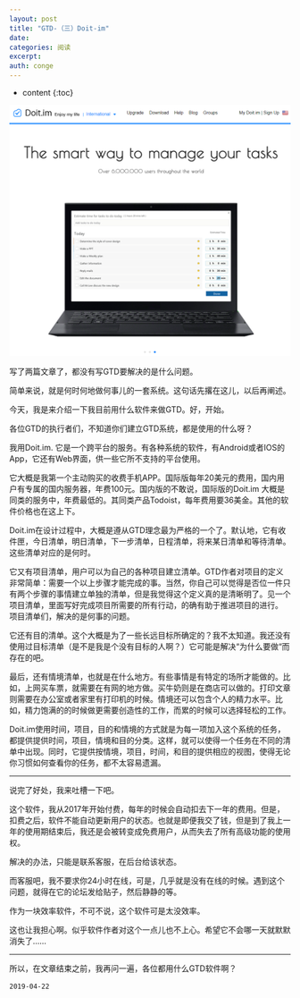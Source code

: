 ```yaml
---
layout: post
title: "GTD-（三）Doit-im"
date:
categories: 阅读
excerpt:
auth: conge
---
```

* content
{:toc}

![ ](/assets/images/阅读/118382-8c4b2871ed4b639a.png)

写了两篇文章了，都没有写GTD要解决的是什么问题。

简单来说，就是何时何地做何事儿的一套系统。这句话先撂在这儿，以后再阐述。

今天，我是来介绍一下我目前用什么软件来做GTD。好，开始。

各位GTD的执行者们，不知道你们建立GTD系统，都是使用的什么呀？

我用Doit.im. 它是一个跨平台的服务。有各种系统的软件，有Android或者IOS的App，它还有Web界面，供一些它所不支持的平台使用。

它大概是我第一个主动购买的收费手机APP。国际版每年20美元的费用，国内用户有专属的国内服务器，年费100元。国内版的不敢说，国际版的Doit.im 大概是同类的服务中，年费最低的。其同类产品Todoist，每年费用要36美金。其他的软件价格也在这上下。 

Doit.im在设计过程中，大概是遵从GTD理念最为严格的一个了。默认地，它有收件匣，今日清单，明日清单，下一步清单，日程清单，将来某日清单和等待清单。这些清单对应的是何时。

它又有项目清单，用户可以为自己的各种项目建立清单。GTD作者对项目的定义非常简单：需要一个以上步骤才能完成的事。当然，你自己可以觉得是否位一件只有两个步骤的事情建立单独的清单，但是我觉得这个定义真的是清晰明了。见一个项目清单，里面写好完成项目所需要的所有行动，的确有助于推进项目的进行。 项目清单们，解决的是何事的问题。

它还有目的清单。这个大概是为了一些长远目标所确定的？我不太知道。我还没有使用过目标清单（是不是我是个没有目标的人啊？）它可能是解决“为什么要做“而存在的吧。

最后，还有情境清单，也就是在什么地方。有些事情是有特定的场所才能做的。比如，上网买车票，就需要在有网的地方做。买牛奶则是在商店可以做的。打印文章则需要在办公室或者家里有打印机的时候。情境还可以包含个人的精力水平。比如，精力饱满的的时候做更需要创造性的工作，而累的时候可以选择轻松的工作。

Doit.im使用时间，项目，目的和情境的方式就是为每一项加入这个系统的任务，都提供提供时间，项目，情境和目的分类。这样，就可以使得一个任务在不同的清单中出现。同时，它提供按情境，项目，时间，和目的提供相应的视图，使得无论你习惯如何查看你的任务，都不太容易遗漏。

----

说完了好处，我来吐槽一下吧。

这个软件，我从2017年开始付费，每年的时候会自动扣去下一年的费用。但是，扣费之后，软件不能自动更新用户的状态。也就是即便我交了钱，但是到了我上一年的使用期结束后，我还是会被转变成免费用户，从而失去了所有高级功能的使用权。

解决的办法，只能是联系客服，在后台给该状态。

而客服吧，我不要求你24小时在线，可是，几乎就是没有在线的时候。遇到这个问题，就得在它的论坛发给贴子，然后静静的等。

作为一块效率软件，不可不说，这个软件可是太没效率。

这也让我担心啊。似乎软件作者对这个一点儿也不上心。希望它不会哪一天就默默消失了……

------------

所以，在文章结束之前，我再问一遍，各位都用什么GTD软件啊？



```
2019-04-22
```
